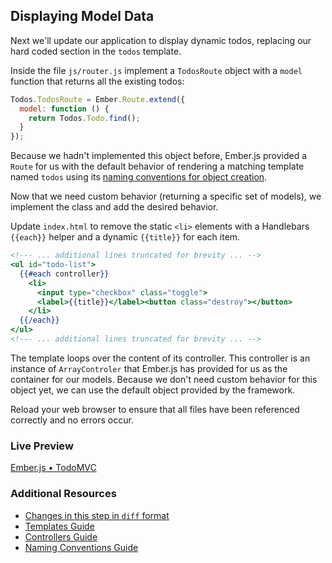 ## Displaying Model Data

Next we'll update our application to display dynamic todos, replacing our hard coded section in the `todos` template.

Inside the file `js/router.js` implement a `TodosRoute` object with a `model` function that returns all the existing todos:

```javascript
Todos.TodosRoute = Ember.Route.extend({
  model: function () {
    return Todos.Todo.find();
  }
});
```

Because we hadn't implemented this object before, Ember.js provided a `Route` for us with the default behavior of rendering a matching template named `todos` using its [naming conventions for object creation](/guides/concepts/naming-conventions/).

Now that we need custom behavior (returning a specific set of models), we implement the class and add the desired behavior.

Update `index.html` to remove the static `<li>` elements with a Handlebars `{{each}}` helper and a dynamic `{{title}}` for each item.

```handlebars
<!--- ... additional lines truncated for brevity ... -->
<ul id="todo-list">
  {{#each controller}}
    <li>
      <input type="checkbox" class="toggle">
      <label>{{title}}</label><button class="destroy"></button>
    </li>
  {{/each}}
</ul>
<!--- ... additional lines truncated for brevity ... -->
```

The template loops over the content of its controller. This controller is an instance of `ArrayControler` that Ember.js has provided for us as the container for our models. Because we don't need custom behavior for this object yet, we can use the default object provided by the framework.

Reload your web browser to ensure that all files have been referenced correctly and no errors occur.

### Live Preview
<a class="jsbin-embed" href="http://jsbin.com/ihugoj/2/embed?live">Ember.js • TodoMVC</a><script src="http://static.jsbin.com/js/embed.js"></script>
  
### Additional Resources

  * [Changes in this step in `diff` format](https://github.com/emberjs/quickstart-code-sample/commit/72b1ccde5e157b20fcfe5da9bd52496e73533d47)
  * [Templates Guide](/guides/templates/handlebars-basics)
  * [Controllers Guide](/guides/controllers)
  * [Naming Conventions Guide](/guides/concepts/naming-conventions)